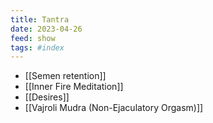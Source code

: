```yaml
---
title: Tantra
date: 2023-04-26
feed: show
tags: #index 
---
```


- [[Semen retention]]
- [[Inner Fire Meditation]]
- [[Desires]]
- [[Vajroli Mudra (Non-Ejaculatory Orgasm)]]